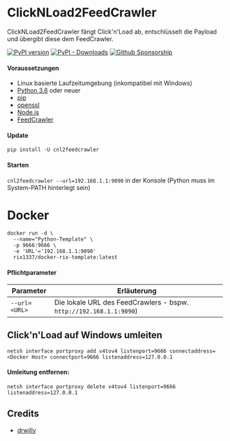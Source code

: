 # ClickNLoad2FeedCrawler
ClickNLoad2FeedCrawler fängt Click'n'Load ab, entschlüsselt die Payload und übergibt diese dem FeedCrawler.

[![PyPI version](https://badge.fury.io/py/cnl2feedcrawler.svg)](https://badge.fury.io/py/cnl2feedcrawler)
[![PyPI - Downloads](https://img.shields.io/pypi/dm/cnl2feedcrawler)](https://img.shields.io/pypi/dm/cnl2feedcrawler)
[![Github Sponsorship](https://img.shields.io/badge/support-me-red.svg)](https://github.com/users/rix1337/sponsorship)

####  Voraussetzungen
* Linux basierte Laufzeitumgebung (inkompatibel mit Windows)
* [Python 3.6](https://www.python.org/downloads/) oder neuer
* [pip](https://pip.pypa.io/en/stable/installing/)
* [openssl](https://www.openssl.org/)
* [Node.js](https://nodejs.org/)
* [FeedCrawler](https://github.com/rix1337/FeedCrawler)

#### Update

```pip install -U cnl2feedcrawler```

#### Starten

```cnl2feedcrawler --url=192.168.1.1:9090``` in der Konsole (Python muss im System-PATH hinterlegt sein)

# Docker
```
docker run -d \
  --name="Python-Template" \
  -p 9666:9666 \
  -e 'URL'='192.168.1.1:9090'
  rix1337/docker-rix-template:latest
  ```


#### Pflichtparameter

| Parameter         | Erläuterung                                                        |
|-------------------|--------------------------------------------------------------------|
| ```--url=<URL>``` | Die lokale URL des FeedCrawlers - bspw. `http://192.168.1.1:9090`) |



## Click'n'Load auf Windows umleiten

`netsh interface portproxy add v4tov4 listenport=9666 connectaddress=<Docker Host> connectport=9666 listenaddress=127.0.0.1`

#### Umleitung entfernen:

`netsh interface portproxy delete v4tov4 listenport=9666 listenaddress=127.0.0.1`


## Credits

* [drwilly](https://github.com/drwilly)
